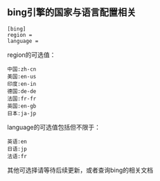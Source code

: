 ## bing引擎的国家与语言配置相关
```
[bing]
region =
language =
```
region的可选值：

    中国:zh-cn
    美国:en-us
    印度:en-in
    德国:de-de
    法国:fr-fr
    英国:en-gb
    日本:ja-jp
    
language的可选值包括但不限于：

    英语:en
    日语:jp
    法语:fr
    
    
其他可选择请等待后续更新，或者查询bing的相关文档
